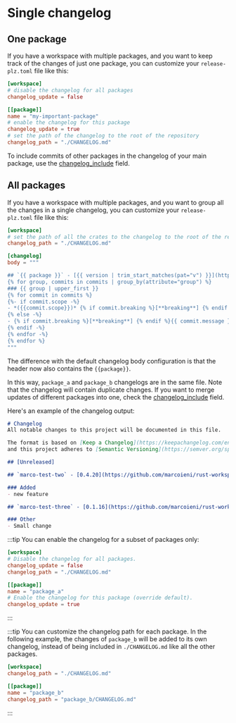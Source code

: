 # Single changelog

## One package

If you have a workspace with multiple packages, and you want to keep
track of the changes of just one package, you can customize your
`release-plz.toml` file like this:

```toml
[workspace]
# disable the changelog for all packages
changelog_update = false

[[package]]
name = "my-important-package"
# enable the changelog for this package
changelog_update = true
# set the path of the changelog to the root of the repository
changelog_path = "./CHANGELOG.md"
```

To include commits of other packages in the changelog of
your main package, use the [changelog_include](../config.md#the-changelog_include-field) field.

## All packages

If you have a workspace with multiple packages, and you want to group all the
changes in a single changelog, you can customize your `release-plz.toml`
file like this:

```toml
[workspace]
# set the path of all the crates to the changelog to the root of the repository
changelog_path = "./CHANGELOG.md"

[changelog]
body = """

## `{{ package }}` - [{{ version | trim_start_matches(pat="v") }}](https://github.com/me/my-proj/{% if previous.version %}compare/{{ package }}-v{{ previous.version }}...{{ package }}-v{{ version }}{% else %}releases/tag/{{ package }}-v{{ version }}{% endif %}) - {{ timestamp | date(format="%Y-%m-%d") }}
{% for group, commits in commits | group_by(attribute="group") %}
### {{ group | upper_first }}
{% for commit in commits %}
{%- if commit.scope -%}
- *({{commit.scope}})* {% if commit.breaking %}[**breaking**] {% endif %}{{ commit.message }}{%- if commit.links %} ({% for link in commit.links %}[{{link.text}}]({{link.href}}) {% endfor -%}){% endif %}
{% else -%}
- {% if commit.breaking %}[**breaking**] {% endif %}{{ commit.message }}
{% endif -%}
{% endfor -%}
{% endfor %}
"""
```

The difference with the default changelog body configuration is that the header now also contains
the `{{package}}`.

In this way, `package_a` and `package_b` changelogs are in the same file.
Note that the changelog will contain duplicate changes.
If you want to merge updates of different packages into one, check
the [changelog_include](../config.md#the-changelog_include-field) field.

Here's an example of the changelog output:

```md
# Changelog
All notable changes to this project will be documented in this file.

The format is based on [Keep a Changelog](https://keepachangelog.com/en/1.0.0/),
and this project adheres to [Semantic Versioning](https://semver.org/spec/v2.0.0.html).

## [Unreleased]

## `marco-test-two` - [0.4.20](https://github.com/marcoieni/rust-workspace-example/compare/marco-test-two-v0.4.19...marco-test-two-v0.4.20) - 2024-05-17

### Added
- new feature

## `marco-test-three` - [0.1.16](https://github.com/marcoieni/rust-workspace-example/compare/marco-test-three-v0.1.15...marco-test-three-v0.1.16) - 2024-05-17

### Other
- Small change
```

:::tip
You can enable the changelog for a subset of packages only:

```toml
[workspace]
# Disable the changelog for all packages.
changelog_update = false
changelog_path = "./CHANGELOG.md"

[[package]]
name = "package_a"
# Enable the changelog for this package (override default).
changelog_update = true
```

:::

:::tip
You can customize the changelog path for each package.
In the following example, the changes of `package_b` will be added to its own changelog,
instead of being included in `./CHANGELOG.md` like all the other packages.

```toml
[workspace]
changelog_path = "./CHANGELOG.md"

[[package]]
name = "package_b"
changelog_path = "package_b/CHANGELOG.md"
```

:::
